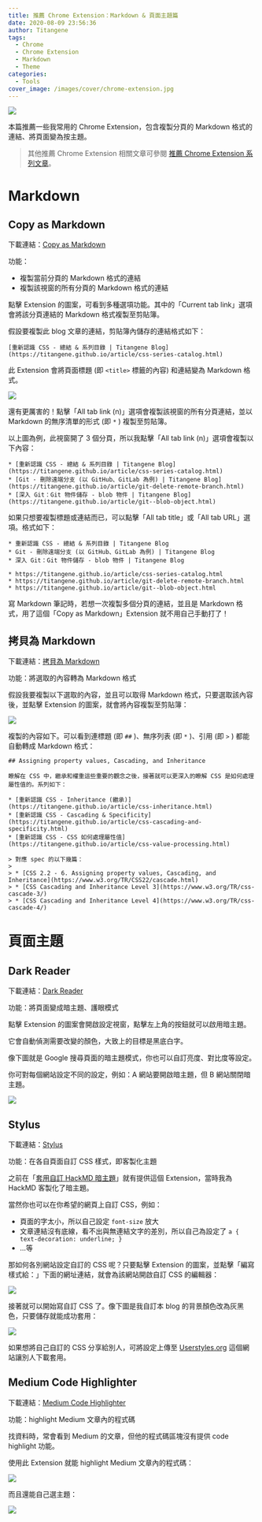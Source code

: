 ```yaml
---
title: 推薦 Chrome Extension：Markdown & 頁面主題篇
date: 2020-08-09 23:56:36
author: Titangene
tags:
  - Chrome
  - Chrome Extension
  - Markdown
  - Theme
categories:
  - Tools
cover_image: /images/cover/chrome-extension.jpg
---
```


![](../images/cover/chrome-extension.jpg)

本篇推薦一些我常用的 Chrome Extension，包含複製分頁的 Markdown 格式的連結、將頁面變為按主題。

<!-- more -->

> 其他推薦 Chrome Extension 相關文章可參閱 [推薦 Chrome Extension 系列文章](https://titangene.github.io/tags/chrome-extension/)。

# Markdown

## Copy as Markdown

下載連結：[Copy as Markdown](https://chrome.google.com/webstore/detail/fkeaekngjflipcockcnpobkpbbfbhmdn)

功能：
- 複製當前分頁的 Markdown 格式的連結
- 複製該視窗的所有分頁的 Markdown 格式的連結

點擊 Extension 的圖案，可看到多種選項功能。其中的「Current tab link」選項會將該分頁連結的 Markdown 格式複製至剪貼簿。

假設要複製此 blog 文章的連結，剪貼簿內儲存的連結格式如下：

```
[重新認識 CSS - 總結 & 系列目錄 | Titangene Blog](https://titangene.github.io/article/css-series-catalog.html)
```

此 Extension 會將頁面標題 (即 `<title>` 標籤的內容) 和連結變為 Markdown 格式。

![](../images/recommend-chrome-extension-1/copy-as-markdown.png)

還有更厲害的！點擊「All tab link (n)」選項會複製該視窗的所有分頁連結，並以 Markdown 的無序清單的形式 (即 `*` ) 複製至剪貼簿。

以上圖為例，此視窗開了 3 個分頁，所以我點擊「All tab link (n)」選項會複製以下內容：

```
* [重新認識 CSS - 總結 & 系列目錄 | Titangene Blog](https://titangene.github.io/article/css-series-catalog.html)
* [Git - 刪除遠端分支 (以 GitHub、GitLab 為例) | Titangene Blog](https://titangene.github.io/article/git-delete-remote-branch.html)
* [深入 Git：Git 物件儲存 - blob 物件 | Titangene Blog](https://titangene.github.io/article/git--blob-object.html)
```

如果只想要複製標題或連結而已，可以點擊「All tab title」或「All tab URL」選項。格式如下：

```
* 重新認識 CSS - 總結 & 系列目錄 | Titangene Blog
* Git - 刪除遠端分支 (以 GitHub、GitLab 為例) | Titangene Blog
* 深入 Git：Git 物件儲存 - blob 物件 | Titangene Blog
```

```
* https://titangene.github.io/article/css-series-catalog.html
* https://titangene.github.io/article/git-delete-remote-branch.html
* https://titangene.github.io/article/git--blob-object.html
```

寫 Markdown 筆記時，若想一次複製多個分頁的連結，並且是 Markdown 格式，用了這個「Copy as Markdown」Extension 就不用自己手動打了！

## 拷貝為 Markdown

下載連結：[拷貝為 Markdown](https://chrome.google.com/webstore/detail/copy-as-markdown/dgoenpnkphkichnohepecnmpmihnabdg)

功能：將選取的內容轉為 Markdown 格式

假設我要複製以下選取的內容，並且可以取得 Markdown 格式，只要選取該內容後，並點擊 Extension 的圖案，就會將內容複製至剪貼簿：

![](../images/recommend-chrome-extension-1/copy-markdown.png)

複製的內容如下。可以看到連標題 (即 `##` )、無序列表 (即 `*` )、引用 (即 `>` ) 都能自動轉成 Markdown 格式：

```
## Assigning property values, Cascading, and Inheritance

瞭解在 CSS 中，繼承和權重這些重要的觀念之後，接著就可以更深入的瞭解 CSS 是如何處理屬性值的。系列如下：

* [重新認識 CSS - Inheritance (繼承)](https://titangene.github.io/article/css-inheritance.html)
* [重新認識 CSS - Cascading & Specificity](https://titangene.github.io/article/css-cascading-and-specificity.html)
* [重新認識 CSS - CSS 如何處理屬性值](https://titangene.github.io/article/css-value-processing.html)

> 對應 spec 的以下幾篇：
>
> * [CSS 2.2 - 6. Assigning property values, Cascading, and Inheritance](https://www.w3.org/TR/CSS22/cascade.html)
> * [CSS Cascading and Inheritance Level 3](https://www.w3.org/TR/css-cascade-3/)
> * [CSS Cascading and Inheritance Level 4](https://www.w3.org/TR/css-cascade-4/)
```

# 頁面主題

## Dark Reader

下載連結：[Dark Reader](https://chrome.google.com/webstore/detail/dark-reader/eimadpbcbfnmbkopoojfekhnkhdbieeh)

功能：將頁面變成暗主題、護眼模式

點擊 Extension 的圖案會開啟設定視窗，點擊左上角的按鈕就可以啟用暗主題。

它會自動偵測需要改變的顏色，大致上的目標是黑底白字。

像下圖就是 Google 搜尋頁面的暗主題模式，你也可以自訂亮度、對比度等設定。

你可對每個網站設定不同的設定，例如：A 網站要開啟暗主題，但 B 網站關閉暗主題。

![](../images/recommend-chrome-extension-1/dark-reader.png)

## Stylus

下載連結：[Stylus](https://chrome.google.com/webstore/detail/stylus/clngdbkpkpeebahjckkjfobafhncgmne)

功能：在各自頁面自訂 CSS 樣式，即客製化主題

之前在「[套用自訂 HackMD 暗主題](https://titangene.github.io/article/hackmd-dark-theme.html)」就有提供這個 Extension，當時我為 HackMD 客製化了暗主題。

當然你也可以在你希望的網頁上自訂 CSS，例如：
- 頁面的字太小，所以自己設定 `font-size` 放大
- 文章連結沒有底線，看不出與無連結文字的差別，所以自己為設定了 `a { text-decoration: underline; }`
- ...等

那如何各別網站設定自訂的 CSS 呢？只要點擊 Extension 的圖案，並點擊「編寫樣式給：」下面的網址連結，就會為該網站開啟自訂 CSS 的編輯器：

![](../images/recommend-chrome-extension-1/stylus-1.png)

接著就可以開始寫自訂 CSS 了。像下圖是我自訂本 blog 的背景顏色改為灰黑色，只要儲存就能成功套用：

![](../images/recommend-chrome-extension-1/stylus-2.png)

如果想將自己自訂的 CSS 分享給別人，可將設定上傳至 [Userstyles.org](https://userstyles.org/) 這個網站讓別人下載套用。

## Medium Code Highlighter

下載連結：[Medium Code Highlighter](https://chrome.google.com/webstore/detail/medium-code-highlighter/apdaagmhepellbjjbnaljaocodjjjjfd)

功能：highlight Medium 文章內的程式碼

找資料時，常會看到 Medium 的文章，但他的程式碼區塊沒有提供 code highlight 功能。

使用此 Extension 就能 highlight Medium 文章內的程式碼：

![](../images/recommend-chrome-extension-1/medium-code-highlighter-1.png)

而且還能自己選主題：

![](../images/recommend-chrome-extension-1/medium-code-highlighter-2.png)
